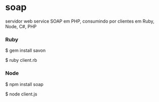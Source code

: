 # soap
servidor web service SOAP em PHP, consumindo por clientes em Ruby, Node, C#, PHP

### Ruby
$ gem install savon

$ ruby client.rb
### Node
$ npm install soap

$ node client.js
